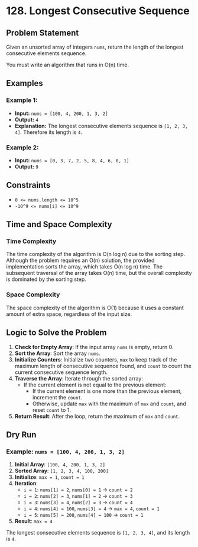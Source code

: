 # 128. Longest Consecutive Sequence

## Problem Statement

Given an unsorted array of integers `nums`, return the length of the longest consecutive elements sequence.

You must write an algorithm that runs in O(n) time.

## Examples

### Example 1:
- **Input:** `nums = [100, 4, 200, 1, 3, 2]`
- **Output:** `4`
- **Explanation:** The longest consecutive elements sequence is `[1, 2, 3, 4]`. Therefore its length is `4`.

### Example 2:
- **Input:** `nums = [0, 3, 7, 2, 5, 8, 4, 6, 0, 1]`
- **Output:** `9`

## Constraints

- `0 <= nums.length <= 10^5`
- `-10^9 <= nums[i] <= 10^9`

## Time and Space Complexity

### Time Complexity
The time complexity of the algorithm is O(n log n) due to the sorting step. Although the problem requires an O(n) solution, the provided implementation sorts the array, which takes O(n log n) time. The subsequent traversal of the array takes O(n) time, but the overall complexity is dominated by the sorting step.

### Space Complexity
The space complexity of the algorithm is O(1) because it uses a constant amount of extra space, regardless of the input size.

## Logic to Solve the Problem

1. **Check for Empty Array**: If the input array `nums` is empty, return 0.
2. **Sort the Array**: Sort the array `nums`.
3. **Initialize Counters**: Initialize two counters, `max` to keep track of the maximum length of consecutive sequence found, and `count` to count the current consecutive sequence length.
4. **Traverse the Array**: Iterate through the sorted array:
    - If the current element is not equal to the previous element:
      - If the current element is one more than the previous element, increment the `count`.
      - Otherwise, update `max` with the maximum of `max` and `count`, and reset `count` to 1.
5. **Return Result**: After the loop, return the maximum of `max` and `count`.

## Dry Run

### Example: `nums = [100, 4, 200, 1, 3, 2]`

1. **Initial Array**: `[100, 4, 200, 1, 3, 2]`
2. **Sorted Array**: `[1, 2, 3, 4, 100, 200]`
3. **Initialize**: `max = 1`, `count = 1`
4. **Iteration**:
    - `i = 1`: `nums[1] = 2`, `nums[0] = 1` → `count = 2`
    - `i = 2`: `nums[2] = 3`, `nums[1] = 2` → `count = 3`
    - `i = 3`: `nums[3] = 4`, `nums[2] = 3` → `count = 4`
    - `i = 4`: `nums[4] = 100`, `nums[3] = 4` → `max = 4`, `count = 1`
    - `i = 5`: `nums[5] = 200`, `nums[4] = 100` → `count = 1`
5. **Result**: `max = 4`

The longest consecutive elements sequence is `[1, 2, 3, 4]`, and its length is `4`.